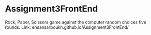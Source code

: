 # Assignment3FrontEnd
Rock, Paper, Scissors game against the computer random choices five rounds.
Link: ehsansarboukh.github.io/Assignment3FrontEnd/

